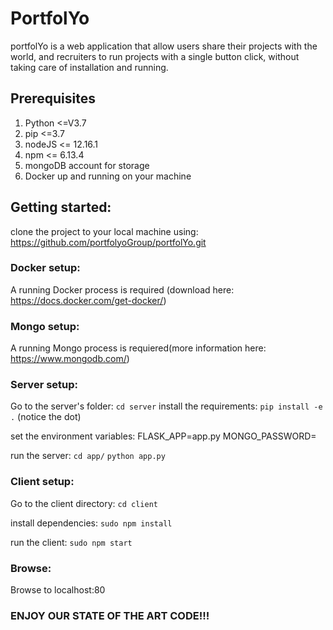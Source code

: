 # PortfolYo
portfolYo is a web application that allow users share their projects with the world, and recruiters to run projects with a single button click, without taking care of installation and running.

## Prerequisites
1. Python <=V3.7
2. pip <=3.7
3. nodeJS <= 12.16.1
4. npm <= 6.13.4
5. mongoDB account for storage
6. Docker up and running on your machine

## Getting started:
clone the project to your local machine using: https://github.com/portfolyoGroup/portfolYo.git

### Docker setup:
A running Docker process is required (download here: https://docs.docker.com/get-docker/)

### Mongo setup:
A running Mongo process is requiered(more information here: https://www.mongodb.com/)

### Server setup:
Go to the server's folder:
`cd server`
install the requirements:
`pip install -e .` (notice the dot)

set the environment variables:
 FLASK_APP=app.py
 MONGO_PASSWORD=<your mongodb password>
 
 run the server:
 `cd app/`
 `python app.py`
 
### Client setup:
Go to the client directory:
`cd client`

install dependencies:
`sudo npm install`

run the client:
`sudo npm start`

### Browse:
Browse to localhost:80

### ENJOY OUR STATE OF THE ART CODE!!!
